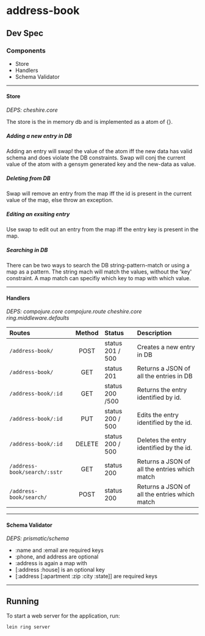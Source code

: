 # address-book

## Dev Spec

### Components
- Store 
- Handlers 
- Schema Validator

---
#### Store
_DEPS: cheshire.core_

The store is the in memory db and is implemented as a atom of {}.
##### Adding a new entry in DB
Adding an entry will swap! the value of the atom iff the new data has valid schema and does violate the DB constraints. Swap will conj the current value of the atom with a gensym generated key and the new-data as value.

##### Deleting from DB
Swap will remove an entry from the map iff the id is present in the current value of the map, else throw an exception.

##### Editing an exsiting entry
Use swap to edit out an entry from the map iff the entry key is present in the map.

##### Searching in DB
There can be two ways to search the DB string-pattern-match or using a map as a pattern. The string mach will match the values, without the 'key' constraint. A map match can specifiy which key to map with which value.

---

#### Handlers
_DEPS: compojure.core compojure.route cheshire.core ring.middleware.defaults_

| Routes       | Method          |Status            | Description |
| :------------- |:-------------:|:--------------|:-----|
| `/address-book/`| POST| status 201 / 500| Creates a new entry in DB| 
| `/address-book/`| GET| status 201  | Returns a JSON of all the entries in DB| 
| `/address-book/:id`| GET | status 200 /500| Returns the entry identified by id. |
|`/address-book/:id`| PUT| status 200 / 500 | Edits the entry identified by the id.|
|`/address-book/:id`| DELETE | status 200 / 500 | Deletes the entry identified by the id.|
| `/address-book/search/:sstr`| GET | status 200| Returns a JSON of all the entries which match|
| `/address-book/search/`| POST | status 200| Returns a JSON of all the entries which match|

---
#### Schema Validator
_DEPS: prismatic/schema_

- :name and :email are required keys
- :phone, and address are optional
- :address is again a map with
- [:address :house] is an optional key
- [:address [:apartment :zip :city :state]] are required keys

---


## Running

To start a web server for the application, run:

    lein ring server

